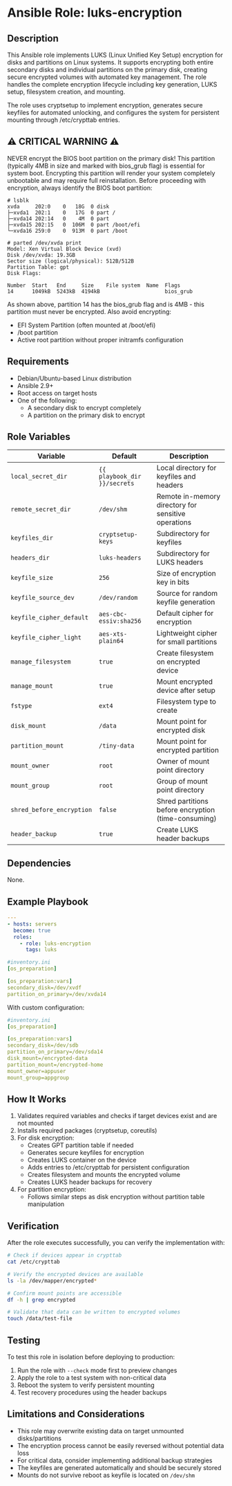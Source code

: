 # Ansible Role: luks-encryption

## Description

This Ansible role implements LUKS (Linux Unified Key Setup) encryption for disks and partitions on Linux systems. It supports encrypting both entire secondary disks and individual partitions on the primary disk, creating secure encrypted volumes with automated key management. The role handles the complete encryption lifecycle including key generation, LUKS setup, filesystem creation, and mounting.

The role uses cryptsetup to implement encryption, generates secure keyfiles for automated unlocking, and configures the system for persistent mounting through /etc/crypttab entries.

## ⚠️ CRITICAL WARNING ⚠️
NEVER encrypt the BIOS boot partition on the primary disk! This partition (typically 4MB in size and marked with bios_grub flag) is essential for system boot. Encrypting this partition will render your system completely unbootable and may require full reinstallation.
Before proceeding with encryption, always identify the BIOS boot partition:
```
# lsblk
xvda     202:0    0   18G  0 disk
├─xvda1  202:1    0   17G  0 part /
├─xvda14 202:14   0    4M  0 part
├─xvda15 202:15   0  106M  0 part /boot/efi
└─xvda16 259:0    0  913M  0 part /boot

# parted /dev/xvda print
Model: Xen Virtual Block Device (xvd)
Disk /dev/xvda: 19.3GB
Sector size (logical/physical): 512B/512B
Partition Table: gpt
Disk Flags:

Number  Start   End     Size    File system  Name  Flags
14      1049kB  5243kB  4194kB                     bios_grub
```

As shown above, partition 14 has the bios_grub flag and is 4MB - this partition must never be encrypted.
Also avoid encrypting:

* EFI System Partition (often mounted at /boot/efi)
* /boot partition
* Active root partition without proper initramfs configuration

## Requirements

- Debian/Ubuntu-based Linux distribution
- Ansible 2.9+
- Root access on target hosts
- One of the following:
  - A secondary disk to encrypt completely
  - A partition on the primary disk to encrypt

## Role Variables

| Variable | Default | Description |
|----------|---------|-------------|
| `local_secret_dir` | `{{ playbook_dir }}/secrets` | Local directory for keyfiles and headers |
| `remote_secret_dir` | `/dev/shm` | Remote in-memory directory for sensitive operations |
| `keyfiles_dir` | `cryptsetup-keys` | Subdirectory for keyfiles |
| `headers_dir` | `luks-headers` | Subdirectory for LUKS headers |
| `keyfile_size` | `256` | Size of encryption key in bits |
| `keyfile_source_dev` | `/dev/random` | Source for random keyfile generation |
| `keyfile_cipher_default` | `aes-cbc-essiv:sha256` | Default cipher for encryption |
| `keyfile_cipher_light` | `aes-xts-plain64` | Lightweight cipher for small partitions |
| `manage_filesystem` | `true` | Create filesystem on encrypted device |
| `manage_mount` | `true` | Mount encrypted device after setup |
| `fstype` | `ext4` | Filesystem type to create |
| `disk_mount` | `/data` | Mount point for encrypted disk |
| `partition_mount` | `/tiny-data` | Mount point for encrypted partition |
| `mount_owner` | `root` | Owner of mount point directory |
| `mount_group` | `root` | Group of mount point directory |
| `shred_before_encryption` | `false` | Shred partitions before encryption (time-consuming) |
| `header_backup` | `true` | Create LUKS header backups |

## Dependencies

None.

## Example Playbook

```yaml
---
- hosts: servers
  become: true
  roles:
    - role: luks-encryption
      tags: luks
```

```yaml
#inventory.ini
[os_preparation]

[os_preparation:vars]
secondary_disk=/dev/xvdf
partition_on_primary=/dev/xvda14
```

With custom configuration:

```yaml
#inventory.ini
[os_preparation]

[os_preparation:vars]
secondary_disk=/dev/sdb
partition_on_primary=/dev/sda14
disk_mount=/encrypted-data
partition_mount=/encrypted-home
mount_owner=appuser
mount_group=appgroup
```

## How It Works

1. Validates required variables and checks if target devices exist and are not mounted
2. Installs required packages (cryptsetup, coreutils)
3. For disk encryption:
   - Creates GPT partition table if needed
   - Generates secure keyfiles for encryption
   - Creates LUKS container on the device
   - Adds entries to /etc/crypttab for persistent configuration
   - Creates filesystem and mounts the encrypted volume
   - Creates LUKS header backups for recovery
4. For partition encryption:
   - Follows similar steps as disk encryption without partition table manipulation

## Verification

After the role executes successfully, you can verify the implementation with:

```bash
# Check if devices appear in crypttab
cat /etc/crypttab

# Verify the encrypted devices are available
ls -la /dev/mapper/encrypted*

# Confirm mount points are accessible
df -h | grep encrypted

# Validate that data can be written to encrypted volumes
touch /data/test-file
```

## Testing

To test this role in isolation before deploying to production:

1. Run the role with `--check` mode first to preview changes
2. Apply the role to a test system with non-critical data
3. Reboot the system to verify persistent mounting
4. Test recovery procedures using the header backups

## Limitations and Considerations

- This role may overwrite existing data on target unmounted disks/partitions
- The encryption process cannot be easily reversed without potential data loss
- For critical data, consider implementing additional backup strategies
- The keyfiles are generated automatically and should be securely stored
- Mounts do not survive reboot as keyfile is located on `/dev/shm`